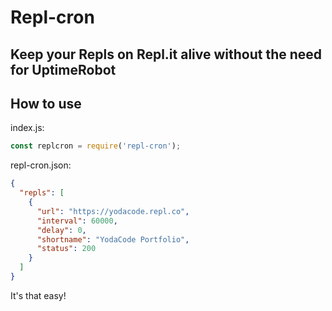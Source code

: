 # Repl-cron
Keep your Repls on Repl.it alive without the need for UptimeRobot
--------------------------------------
## How to use
index.js:
```js
const replcron = require('repl-cron');
```
repl-cron.json:
```json
{
  "repls": [
    {
      "url": "https://yodacode.repl.co",
      "interval": 60000,
      "delay": 0,
      "shortname": "YodaCode Portfolio",
      "status": 200
    }
  ]
}
```
It's that easy!